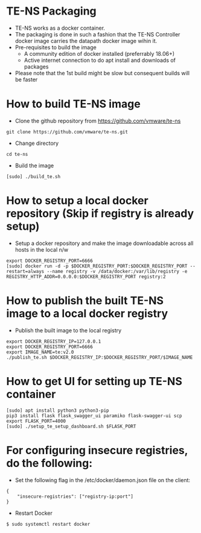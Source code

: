 TE-NS Packaging
===============
* TE-NS works as a docker container.
* The packaging is done in such a fashion that the TE-NS Controller docker image carries the datapath docker image wihin it.
* Pre-requisites to build the image
    - A community edition of docker installed (preferrably 18.06+)
    - Active internet connection to do apt install and downloads of packages
* Please note that the 1st build might be slow but consequent builds will be faster

How to build TE-NS image
========================
* Clone the github repository from https://github.com/vmware/te-ns
```
git clone https://github.com/vmware/te-ns.git
```
* Change directory 
```
cd te-ns
```
* Build the image
```
[sudo] ./build_te.sh
```

How to setup a local docker repository (Skip if registry is already setup)
==========================================================================
* Setup a docker repository and make the image downloadable across all hosts in the local n/w
```
export DOCKER_REGISTRY_PORT=6666
[sudo] docker run -d -p $DOCKER_REGISTRY_PORT:$DOCKER_REGISTRY_PORT --restart=always --name registry -v /data/docker:/var/lib/registry -e REGISTRY_HTTP_ADDR=0.0.0.0:$DOCKER_REGISTRY_PORT registry:2
```

How to publish the built TE-NS image to a local docker registry
===============================================================
* Publish the built image to the local registry
```
export DOCKER_REGISTRY_IP=127.0.0.1
export DOCKER_REGISTRY_PORT=6666
export IMAGE_NAME=te:v2.0
./publish_te.sh $DOCKER_REGISTRY_IP:$DOCKER_REGISTRY_PORT/$IMAGE_NAME
```

How to get UI for setting up TE-NS container
============================================
```
[sudo] apt install python3 python3-pip
pip3 install flask flask_swagger_ui paramiko flask-swagger-ui scp
export FLASK_PORT=4000
[sudo] ./setup_te_setup_dashboard.sh $FLASK_PORT
```

For configuring insecure registries, do the following:
============================================

* Set the following flag in the /etc/docker/daemon.json file on the client:
```
{
    "insecure-registries": ["registry-ip:port"]
}
```
* Restart Docker
```
$ sudo systemctl restart docker
```
